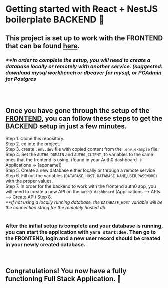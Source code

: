 # Getting started with React + NestJS boilerplate BACKEND :rocket:

## This project is set up to work with the FRONTEND that can be found [here](https://github.com/Mitchell8210/React-NestJS-boilerplate-FRONTEND).

### _\*\*In order to complete the setup, you will need to create a database locally or remotely with another service. (suggested: download mysql workbench or dbeaver for mysql, or PGAdmin for Postgres_

<br/> 
<br/>

## Once you have gone through the setup of the [FRONTEND](https://github.com/Mitchell8210/React-NestJS-boilerplate-FRONTEND), you can follow these steps to get the BACKEND setup in just a few minutes.

Step 1. Clone this repository. \
Step 2. cd into the project. \
Step 3. create `.env.dev` file with copied content from the `.env.example` file. \
Step 4. Set the `AUTH0_DOMAIN` and `AUTH0_CLIENT_ID` variables to the same ones that the frontend is using, (found in your Auth0 dashboard -> Applications -> [appname]) \
Step 5. Create a new database either locally or through a remote service \
Step 6. Fill out the variables (`DATABASE_HOST`, `DATABASE_NAME`,`USER`,`PASSWORD`) with the proper values. \
Step 7. In order for the backend to work with the frontend auth0 app, you will need to create a new API on the `auth0 dashboard` (Applications --> APIs --> Create API)
Step 8.
<br/>
_\*\*If not using a locally running database, the `DATABASE_HOST` variable will be the connection string for the remotely hosted db._
<br/>
<br/>

### After the initial setup is complete and your database is running, you can start the application with `yarn start:dev`. Then go to the FRONTEND, login and a new user record should be created in your newly created database.

<br/>

## Congratulations! You now have a fully functioning Full Stack Application. :rocket:

<br/>
<br/>
